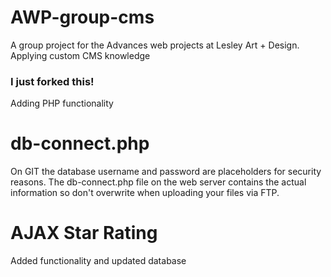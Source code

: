 # AWP-group-cms
A group project for the Advances web projects at Lesley Art + Design. Applying custom CMS knowledge

### I just forked this! 

Adding PHP functionality 

# db-connect.php

On GIT the database username and password are placeholders for security reasons. The db-connect.php file on the web server contains the actual information so don't overwrite when uploading your files via FTP.

# AJAX Star Rating

Added functionality and updated database
